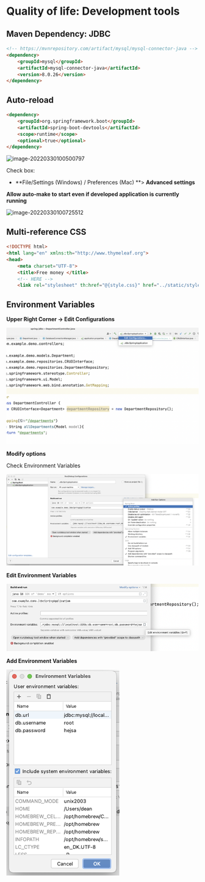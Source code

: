 # Quality of life: Development tools



## Maven Dependency: JDBC

```HTML
<!-- https://mvnrepository.com/artifact/mysql/mysql-connector-java -->
<dependency>
    <groupId>mysql</groupId>
    <artifactId>mysql-connector-java</artifactId>
    <version>8.0.26</version>
</dependency>
```



## Auto-reload

```HTML
<dependency>
    <groupId>org.springframework.boot</groupId>
    <artifactId>spring-boot-devtools</artifactId>
    <scope>runtime</scope>
    <optional>true</optional>
</dependency>
```

![image-20220330100500797](quality-of-life.assets/image-20220330100500797.png)

Check box:

- **File/Settings (Windows) / Preferences (Mac) **> **Advanced settings**

**Allow auto-make to start even if developed application is currently running**

![image-20220330100725512](quality-of-life.assets/image-20220330100725512.png)

## Multi-reference CSS

```html
<!DOCTYPE html>
<html lang="en" xmlns:th="http://www.thymeleaf.org">
<head>
    <meta charset="UTF-8">
    <title>Free money </title>
  	<!-- HERE -->
    <link rel="stylesheet" th:href="@{style.css}" href="../static/style.css">
```

## Environment Variables

**Upper Right Corner -> Edit Configurations**

![image-20220420102720668](quality-of-life.assets/image-20220420102720668.png)

**Modify options**

Check Environment Variables

![image-20220420102821080](quality-of-life.assets/image-20220420102821080.png)

**Edit Environment Variables**

![image-20220420102858994](quality-of-life.assets/image-20220420102858994.png)

**Add Environment Variables**

![image-20220420102913743](quality-of-life.assets/image-20220420102913743.png)
